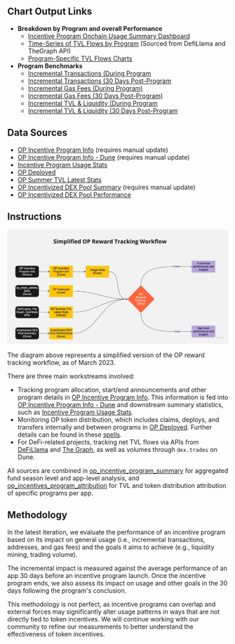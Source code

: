 ## Chart Output Links
- **Breakdown by Program and overall Performance**
  - [Incentive Program Onchain Usage Summary Dashboard](https://dune.com/oplabspbc/optimism-incentive-program-usage-summary)
  - [Time-Series of TVL Flows by Program](https://static.optimism.io/op-analytics/op_rewards_tracking/img_outputs/overall/cumul_ndf_last_price.html) (Sourced from DefiLlama and TheGraph API)
   - [Program-Specific TVL Flows Charts](https://github.com/ethereum-optimism/op-analytics/tree/main/op_rewards_tracking/img_outputs/app/last_price/svg)
- **Program Benchmarks**
  - [Incremental Transactions (During Program](https://static.optimism.io/op-analytics/op_rewards_tracking/img_outputs/benchmark/html/incremental_txs_annualized_per_op.html)
  - [Incremental Transactions (30 Days Post-Program](https://static.optimism.io/op-analytics/op_rewards_tracking/img_outputs/benchmark/html/incremental_txs_after_annualized_per_op.html)
  - [Incremental Gas Fees (During Program)](https://static.optimism.io/op-analytics/op_rewards_tracking/img_outputs/benchmark/html/incremental_gas_fee_eth_annualized_per_op.html)
  - [Incremental Gas Fees (30 Days Post-Program)](https://static.optimism.io/op-analytics/op_rewards_tracking/img_outputs/benchmark/html/incremental_gas_fee_eth_after_annualized_per_op.html)
  - [Incremental TVL & Liquidity (During Program](https://static.optimism.io/op-analytics/op_rewards_tracking/img_outputs/benchmark/html/net_tvl_per_op_during.html)
  - [Incremental TVL & Liquidity (30 Days Post-Program](https://static.optimism.io/op-analytics/op_rewards_tracking/img_outputs/benchmark/html/net_tvl_per_op.html)

## Data Sources
- [OP Incentive Program Info](https://oplabs.notion.site/26d856d5ad7c4fda919c62e839cf6051?v=4e38174b2e994129b51dcfa127965aa4) (requires manual update)
- [OP Incentive Program Info - Dune](https://dune.com/queries/1861732) (requires manual update)
- [Incentive Program Usage Stats](https://dune.com/queries/2195796)
- [OP Deployed](https://dune.com/queries/1886707)
- [OP Summer TVL Latest Stats](https://github.com/MSilb7/msilb7-crypto-queries/blob/main/L2%20TVL/csv_outputs/op_summer_latest_stats.csv)
- [OP Incentivized DEX Pool Summary](https://dune.com/queries/1904611) (requires manual update)
- [OP Incentivized DEX Pool Performance](https://dune.com/queries/2175452/3563944)

## Instructions
![](/op_rewards_tracking/simplified_op_reward_tracking_workflow.jpg?raw=true "Simplified OP Reward Tracking Workflow")

The diagram above represents a simplified version of the OP reward tracking workflow, as of March 2023.

There are three main workstreams involved:

- Tracking program allocation, start/end announcements and other program details in [OP Incentive Program Info](https://www.notion.so/oplabs/26d856d5ad7c4fda919c62e839cf6051?v=4e38174b2e994129b51dcfa127965aa4). This information is fed into [OP Incentive Program Info - Dune](https://dune.com/queries/1861732) and downstream summary statistics, such as [Incentive Program Usage Stats](https://dune.com/queries/2195796).
- Monitoring OP token distribution, which includes claims, deploys, and transfers internally and between programs in [OP Deployed](https://dune.com/queries/1886707). Further details can be found in these [spells](https://github.com/duneanalytics/spellbook/tree/main/models/op/token_distributions/optimism).
- For DeFi-related projects, tracking net TVL flows via APIs from [DeFiLlama](https://defillama.com/) and [The Graph](https://thegraph.com/en/), as well as volumes through `dex.trades` on Dune.

All sources are combined in [op_incentive_program_summary](/op_rewards_tracking/op_incentive_program_summary.ipynb) for aggregated fund season level and app-level analysis, and [op_incentives_program_attribution](/op_rewards_tracking/op_incentives_program_attribution.ipynb) for TVL and token distribution attribution of specific programs per app.

## Methodology
In the latest iteration, we evaluate the performance of an incentive program based on its impact on general usage (i.e., incremental transactions, addresses, and gas fees) and the goals it aims to achieve (e.g., liquidity mining, trading volume).

The incremental impact is measured against the average performance of an app 30 days before an incentive program launch. Once the incentive program ends, we also assess its impact on usage and other goals in the 30 days following the program's conclusion.

This methodology is not perfect, as incentive programs can overlap and external forces may significantly alter usage patterns in ways that are not directly tied to token incentives. We will continue working with our community to refine our measurements to better understand the effectiveness of token incentives.
